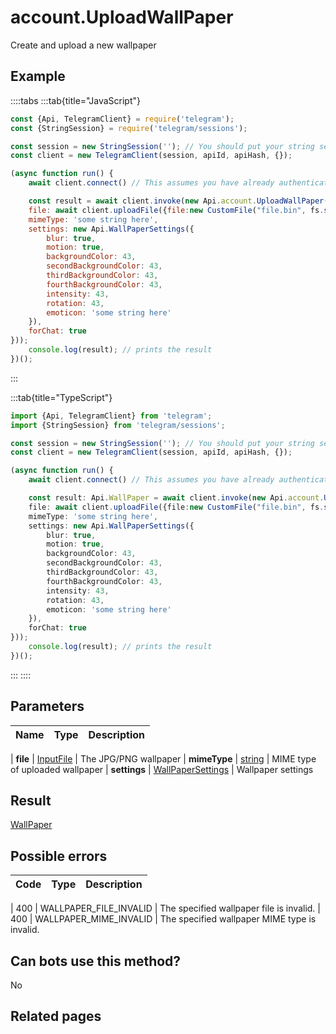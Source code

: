 # account.UploadWallPaper

Create and upload a new wallpaper



## Example

::::tabs
:::tab{title="JavaScript"}
```js
const {Api, TelegramClient} = require('telegram');
const {StringSession} = require('telegram/sessions');

const session = new StringSession(''); // You should put your string session here
const client = new TelegramClient(session, apiId, apiHash, {});

(async function run() {
    await client.connect() // This assumes you have already authenticated with .start()

    const result = await client.invoke(new Api.account.UploadWallPaper({
    file: await client.uploadFile({file:new CustomFile("file.bin", fs.statSync("../file.bin").size, "../file.bin"),workers:1}),
    mimeType: 'some string here',
    settings: new Api.WallPaperSettings({
        blur: true,
        motion: true,
        backgroundColor: 43,
        secondBackgroundColor: 43,
        thirdBackgroundColor: 43,
        fourthBackgroundColor: 43,
        intensity: 43,
        rotation: 43,
        emoticon: 'some string here'
    }),
    forChat: true
}));
    console.log(result); // prints the result
})();
```
:::

:::tab{title="TypeScript"}
```ts
import {Api, TelegramClient} from 'telegram';
import {StringSession} from 'telegram/sessions';

const session = new StringSession(''); // You should put your string session here
const client = new TelegramClient(session, apiId, apiHash, {});

(async function run() {
    await client.connect() // This assumes you have already authenticated with .start()

    const result: Api.WallPaper = await client.invoke(new Api.account.UploadWallPaper({
    file: await client.uploadFile({file:new CustomFile("file.bin", fs.statSync("../file.bin").size, "../file.bin"),workers:1}),
    mimeType: 'some string here',
    settings: new Api.WallPaperSettings({
        blur: true,
        motion: true,
        backgroundColor: 43,
        secondBackgroundColor: 43,
        thirdBackgroundColor: 43,
        fourthBackgroundColor: 43,
        intensity: 43,
        rotation: 43,
        emoticon: 'some string here'
    }),
    forChat: true
}));
    console.log(result); // prints the result
})();
```
:::
::::



## Parameters

| Name | Type | Description |
| :--: | ---- | ----------- |

| **file** | [InputFile](https://core.telegram.org/type/InputFile) | The JPG/PNG wallpaper 
| **mimeType** | [string](https://core.telegram.org/type/string) | MIME type of uploaded wallpaper 
| **settings** | [WallPaperSettings](https://core.telegram.org/type/WallPaperSettings) | Wallpaper settings 


## Result

[WallPaper](https://core.telegram.org/type/WallPaper)



## Possible errors

| Code | Type | Description |
| :--: | ---- | ----------- |

| 400 | WALLPAPER\_FILE\_INVALID | The specified wallpaper file is invalid. 
| 400 | WALLPAPER\_MIME\_INVALID | The specified wallpaper MIME type is invalid. 


## Can bots use this method?

No

## Related pages


